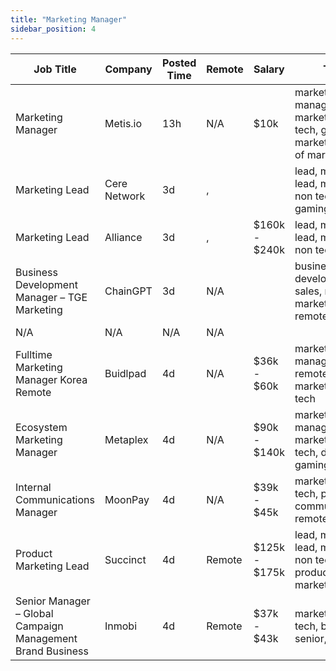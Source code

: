 ```yaml
---
title: "Marketing Manager"
sidebar_position: 4
---
```


| Job Title | Company | Posted Time | Remote | Salary | Tags | Apply Link |
|-----------|---------|-------------|--------|--------|------|------------|
| Marketing Manager | Metis.io | 13h | N/A | $10k | marketing manager, marketing, non tech, growth marketing, head of marketing | [Apply](https://web3.career/marketing-manager-metis-io/107718) |
| Marketing Lead | Cere Network | 3d | , |  | lead, marketing lead, marketing, non tech, gaming | [Apply](https://web3.career/marketing-lead-cere-network/78887) |
| Marketing Lead | Alliance | 3d | , | $160k - $240k | lead, marketing lead, marketing, non tech, crypto | [Apply](https://web3.career/marketing-lead-alliance/137850) |
| Business Development Manager – TGE Marketing | ChainGPT | 3d | N/A |  | business development, sales, non tech, marketing, remote | [Apply](https://web3.career/business-development-manager-tge-marketing-chaingpt/137849) |
| N/A | N/A | N/A | N/A |  |  | [Apply](https://web3.career/metana) |
| Fulltime Marketing Manager Korea Remote | Buidlpad | 4d | N/A | $36k - $60k | marketing manager, remote, full time, marketing, non tech | [Apply](https://web3.career/full-time-marketing-manager-korea-remote-buidlpad/114531) |
| Ecosystem Marketing Manager | Metaplex | 4d | N/A | $90k - $140k | marketing manager, marketing, non tech, defi, gaming | [Apply](https://web3.career/ecosystem-marketing-manager-metaplex/137835) |
| Internal Communications Manager | MoonPay | 4d | N/A | $39k - $45k | marketing, non tech, pr, communications, remote | [Apply](https://web3.career/internal-communications-manager-moonpay/137817) |
| Product Marketing Lead | Succinct | 4d | Remote | $125k - $175k | lead, marketing lead, marketing, non tech, product marketing | [Apply](https://web3.career/product-marketing-lead-succinct/137805) |
| Senior Manager – Global Campaign Management Brand Business | Inmobi | 4d | Remote | $37k - $43k | marketing, non tech, brand, senior, remote | [Apply](https://web3.career/senior-manager-global-campaign-management-brand-business-inmobi/137800) |
